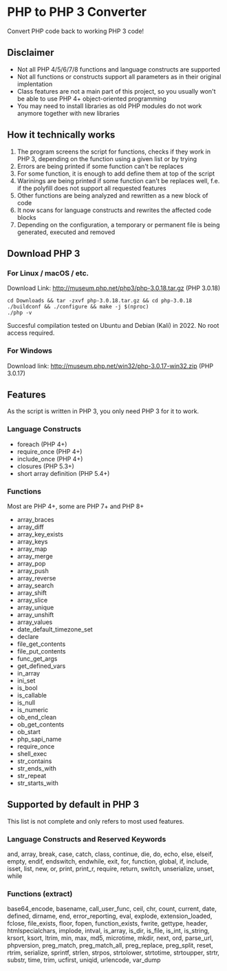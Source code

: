 # PHP to PHP 3 Converter
Convert PHP code back to working PHP 3 code!

## Disclaimer
- Not all PHP 4/5/6/7/8 functions and language constructs are supported
- Not all functions or constructs support all parameters as in their original implentation
- Class features are not a main part of this project, so you usually won't be able to use PHP 4+ object-oriented programming
- You may need to install libraries as old PHP modules do not work anymore together with new libraries

## How it technically works
1. The program screens the script for functions, checks if they work in PHP 3, depending on the function using a given list or by trying
2. Errors are being printed if some function can't be replaces
3. For some function, it is enough to add define them at top of the script
2. Warinings are being printed if some function can't be replaces well, f.e. if the polyfill does not support all requested features
4. Other functions are being analyzed and rewritten as a new block of code
5. It now scans for language constructs and rewrites the affected code blocks
6. Depending on the configuration, a temporary or permanent file is being generated, executed and removed

## Download PHP 3

### For Linux / macOS / etc.
Download Link: http://museum.php.net/php3/php-3.0.18.tar.gz (PHP 3.0.18)
```
cd Downloads && tar -zxvf php-3.0.18.tar.gz && cd php-3.0.18
./buildconf && ./configure && make -j $(nproc)
./php -v
```
Succesful compilation tested on Ubuntu and Debian (Kali) in 2022. No root access required.

### For Windows
Download link: http://museum.php.net/win32/php-3.0.17-win32.zip (PHP 3.0.17)

## Features

As the script is written in PHP 3, you only need PHP 3 for it to work.

### Language Constructs
- foreach (PHP 4+)
- require_once (PHP 4+)
- include_once (PHP 4+)
- closures (PHP 5.3+)
- short array definition (PHP 5.4+)

### Functions
Most are PHP 4+, some are PHP 7+ and PHP 8+
- array_braces
- array_diff
- array_key_exists
- array_keys
- array_map
- array_merge
- array_pop
- array_push
- array_reverse
- array_search
- array_shift
- array_slice
- array_unique
- array_unshift
- array_values
- date_default_timezone_set
- declare
- file_get_contents
- file_put_contents
- func_get_args
- get_defined_vars
- in_array
- ini_set
- is_bool
- is_callable
- is_null
- is_numeric
- ob_end_clean
- ob_get_contents
- ob_start
- php_sapi_name
- require_once
- shell_exec
- str_contains
- str_ends_with
- str_repeat
- str_starts_with


## Supported by default in PHP 3

This list is not complete and only refers to most used features.

### Language Constructs and Reserved Keywords
and, array, break, case, catch, class, continue, die, do, echo, else, elseif, empty, endif, endswitch, endwhile, exit, for, function, global, if, include, isset, list, new, or, print, print_r, require, return, switch, unserialize, unset, while

### Functions (extract)
base64_encode, basename, call_user_func, ceil, chr, count, current, date, defined, dirname, end, error_reporting, eval, explode, extension_loaded, fclose, file_exists, floor, fopen, function_exists, fwrite, gettype, header, htmlspecialchars, implode, intval, is_array, is_dir, is_file, is_int, is_string, krsort, ksort, ltrim, min, max, md5, microtime, mkdir, next, ord, parse_url, phpversion, preg_match, preg_match_all, preg_replace, preg_split, reset, rtrim, serialize, sprintf, strlen, strpos, strtolower, strtotime, strtoupper, strtr, substr, time, trim, ucfirst, uniqid, urlencode, var_dump

